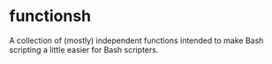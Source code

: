 functionsh
==========

A collection of (mostly) independent functions intended to make Bash scripting a little easier for Bash scripters.
